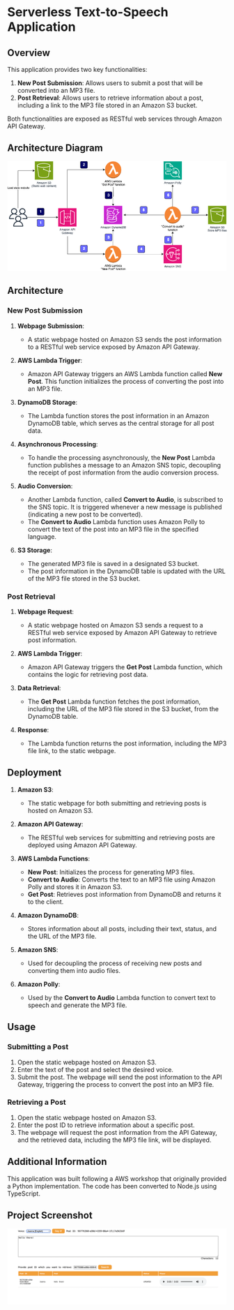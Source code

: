 # Serverless Text-to-Speech Application

## Overview

This application provides two key functionalities:

1. **New Post Submission**: Allows users to submit a post that will be converted into an MP3 file.
2. **Post Retrieval**: Allows users to retrieve information about a post, including a link to the MP3 file stored in an Amazon S3 bucket.

Both functionalities are exposed as RESTful web services through Amazon API Gateway.

## Architecture Diagram

![Architecture Diagram](assets/architecture-diagram.png)

## Architecture

### New Post Submission

1. **Webpage Submission**:

   - A static webpage hosted on Amazon S3 sends the post information to a RESTful web service exposed by Amazon API Gateway.

2. **AWS Lambda Trigger**:

   - Amazon API Gateway triggers an AWS Lambda function called **New Post**. This function initializes the process of converting the post into an MP3 file.

3. **DynamoDB Storage**:

   - The Lambda function stores the post information in an Amazon DynamoDB table, which serves as the central storage for all post data.

4. **Asynchronous Processing**:

   - To handle the processing asynchronously, the **New Post** Lambda function publishes a message to an Amazon SNS topic, decoupling the receipt of post information from the audio conversion process.

5. **Audio Conversion**:

   - Another Lambda function, called **Convert to Audio**, is subscribed to the SNS topic. It is triggered whenever a new message is published (indicating a new post to be converted).
   - The **Convert to Audio** Lambda function uses Amazon Polly to convert the text of the post into an MP3 file in the specified language.

6. **S3 Storage**:
   - The generated MP3 file is saved in a designated S3 bucket.
   - The post information in the DynamoDB table is updated with the URL of the MP3 file stored in the S3 bucket.

### Post Retrieval

1. **Webpage Request**:

   - A static webpage hosted on Amazon S3 sends a request to a RESTful web service exposed by Amazon API Gateway to retrieve post information.

2. **AWS Lambda Trigger**:

   - Amazon API Gateway triggers the **Get Post** Lambda function, which contains the logic for retrieving post data.

3. **Data Retrieval**:

   - The **Get Post** Lambda function fetches the post information, including the URL of the MP3 file stored in the S3 bucket, from the DynamoDB table.

4. **Response**:
   - The Lambda function returns the post information, including the MP3 file link, to the static webpage.

## Deployment

1. **Amazon S3**:

   - The static webpage for both submitting and retrieving posts is hosted on Amazon S3.

2. **Amazon API Gateway**:

   - The RESTful web services for submitting and retrieving posts are deployed using Amazon API Gateway.

3. **AWS Lambda Functions**:

   - **New Post**: Initializes the process for generating MP3 files.
   - **Convert to Audio**: Converts the text to an MP3 file using Amazon Polly and stores it in Amazon S3.
   - **Get Post**: Retrieves post information from DynamoDB and returns it to the client.

4. **Amazon DynamoDB**:

   - Stores information about all posts, including their text, status, and the URL of the MP3 file.

5. **Amazon SNS**:

   - Used for decoupling the process of receiving new posts and converting them into audio files.

6. **Amazon Polly**:
   - Used by the **Convert to Audio** Lambda function to convert text to speech and generate the MP3 file.

## Usage

### Submitting a Post

1. Open the static webpage hosted on Amazon S3.
2. Enter the text of the post and select the desired voice.
3. Submit the post. The webpage will send the post information to the API Gateway, triggering the process to convert the post into an MP3 file.

### Retrieving a Post

1. Open the static webpage hosted on Amazon S3.
2. Enter the post ID to retrieve information about a specific post.
3. The webpage will request the post information from the API Gateway, and the retrieved data, including the MP3 file link, will be displayed.

## Additional Information

This application was built following a AWS workshop that originally provided a Python implementation. The code has been converted to Node.js using TypeScript.

## Project Screenshot

![Website](assets/web.png)
